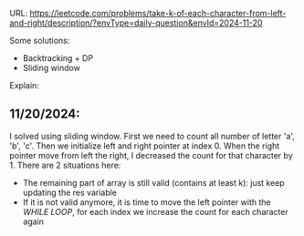 URL: https://leetcode.com/problems/take-k-of-each-character-from-left-and-right/description/?envType=daily-question&envId=2024-11-20

Some solutions:
- Backtracking + DP
- Sliding window

Explain:
## 11/20/2024: 

I solved using sliding window. First we need to count all number of letter 'a', 'b', 'c'. Then we initialize left and right pointer at index 0.
When the right pointer move from left the right, I decreased the count for that character by 1. There are 2 situations here:
- The remaining part of array is still valid (contains at least k): just keep updating the res variable
- If it is not valid anymore, it is time to move the left pointer with the *WHILE LOOP*, for each index we increase the count for each character again
  
  
